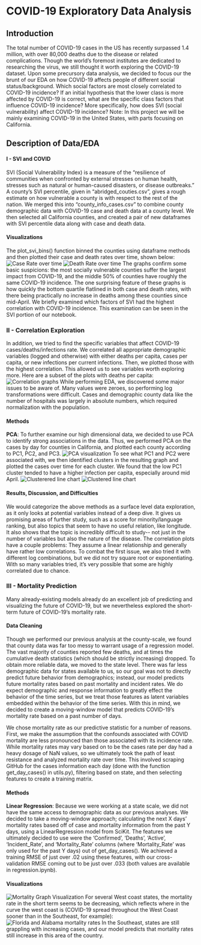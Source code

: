 # COVID-19 Exploratory Data Analysis
## Introduction
The total number of COVID-19 cases in the US has recently surpassed 1.4 million, with over 80,000 deaths due to the disease or related complications. Though the world’s foremost institutes are dedicated to researching the virus, we still thought it worth exploring the COVID-19 dataset. Upon some precursory data analysis, we decided to focus our the brunt of our EDA on how COVID-19 affects people of different social status/background. Which social factors are most closely correlated to COVID-19 incidence? If an initial hypothesis that the lower class is more affected by COVID-19 is correct, what are the specific class factors that influence COVID-19 incidence? More specifically, how does SVI (social vulnerability) affect COVID-19 incidence?
Note: In this project we will be mainly examining COVID-19 in the United States, with parts focusing on California.

## Description of Data/EDA
#### I - SVI and COVID
SVI (Social Vulnerability Index) is a measure of the “resilience of communities when confronted by external stresses on human health, stresses such as natural or human-caused disasters, or disease outbreaks.” 
A county’s SVI percentile, given in “abridged_couties.csv”, gives a rough estimate on how vulnerable a county is with respect to the rest of the nation. We merged this into  “county_info_cases.csv” to combine county demographic data with COVID-19 case and death data at a county level. We then selected all California counties, and created a pair of new dataframes with SVI percentile data along with case and death data.
#### Visualizations
The plot_svi_bins() function binned the counties using dataframe methods and then plotted their case and death rates over time, shown below:
![Case Rate over time](markdown_images/case_rate1.png)
![Death Rate over time](markdown_images/death_rate2.png)
The graphs confirm some basic suspicions: the most socially vulnerable counties suffer the largest impact from COVID-19, and the middle 50% of counties have roughly the same COVID-19 incidence. The one surprising feature of these graphs is how quickly the bottom quartile flatlined in both case and death rates, with there being practically no increase in deaths among these counties since mid-April.
We briefly examined which factors of SVI had the highest correlation with COVID-19 incidence. This examination can be seen in the SVI portion of our notebook.

### II - Correlation Exploration
In addition, we tried to find the specific variables that affect COVID-19 cases/deaths/infections rate. We correlated all appropriate demographic variables (logged and otherwise) with either deaths per capita, cases per capita, or new infections per current infections. Then, we plotted those with the highest correlation. This allowed us to see variables worth exploring more. Here are a subset of the plots with deaths per capita:
![Correlation graphs](markdown_images/correlation3.png)
While performing EDA, we discovered some major issues to be aware of. Many values were zeroes, so performing log transformations were difficult. Cases and demographic county data like the number of hospitals was largely in absolute numbers, which required normalization with the population.
#### Methods
**PCA**: To further examine our high dimensional data, we decided to use PCA to identify strong associations in the data. Thus, we performed PCA on the cases by day for counties in California, and plotted each county according to PC1, PC2, and PC3.
![PCA visualization](markdown_images/pca4.png)
To see what PC1 and PC2 were associated with, we then identified clusters in the resulting graph and plotted the cases over time for each cluster. We found that the low PC1 cluster tended to have a higher infection per capita, especially around mid April.
![Clusterered line chart](markdown_images/casespercapita5.png)
![Clustered line chart](markdown_images/casespercapita6.png)
#### Results, Discussion, and Difficulties
We would categorize the above methods as a surface level data exploration, as it only looks at potential variables instead of a deep dive. It gives us promising areas of further study, such as a score for minority/language ranking, but also topics that seem to have no useful relation, like longitude. It also shows that the topic is incredibly difficult to study-- not just in the number of variables but also the nature of the disease.
The correlation plots have a couple problems: They assume a linear relationship and generally have rather low correlations. To combat the first issue, we also tried it with different log combinations, but we did not try square root or exponentiating. With so many variables tried, it’s very possible that some are highly correlated due to chance.

### III - Mortality Prediction
Many already-existing models already do an excellent job of predicting and visualizing the future of COVID-19, but we nevertheless explored the short-term future of COVID-19’s mortality rate.
#### Data Cleaning
Though we performed our previous analysis at the county-scale, we found that county data was far too messy to warrant usage of a regression model. The vast majority of counties reported few deaths, and at times the cumulative death statistics (which should be strictly increasing) dropped. To obtain more reliable data, we moved to the state level. There was far less demographic data for states available to us, so our goal was not to directly predict future behavior from demographics; instead, our model predicts future mortality rates based on past mortality and incident rates. We do expect demographic and response information to greatly effect the behavior of the time series, but we treat those features as latent variables embedded within the behavior of the time series. With this in mind, we decided to create a moving-window model that predicts COVID-19’s mortality rate based on a past number of days.

We chose mortality rate as our predictive statistic for a number of reasons. First, we make the assumption that the confounds associated with COVID mortality are less pronounced than those associated with its incidence rate. While mortality rates may vary based on  to be the cases rate per day had a heavy dosage of NaN values, so we ultimately took the path of least resistance and analyzed mortality rate over time. This involved scraping GitHub for the cases information each day (done with the function get_day_cases() in utils.py), filtering based on state, and then selecting features to create a training matrix.
#### Methods
**Linear Regression**: Because we were working at a state scale, we did not have the same access to demographic data as our previous analyses. We decided to take a moving-window approach; calculating the next X days’ mortality rates based off of case and mortality information from the past Y days, using a LinearRegression model from SciKit. The features we ultimately decided to use were the ‘Confirmed’, ‘Deaths’, ‘Active’, ‘Incident_Rate’, and ‘Mortality_Rate’ columns (where ‘Mortality_Rate’ was only used for the past Y days) out of get_day_cases(). We achieved a training RMSE of just over .02 using these features, with our cross-validation RMSE coming out to be just over .033 (both values are available in regression.ipynb).
#### Visualizations
![Mortality Graph Visualization](markdown_images/model8.png)
For several West coast states, the mortality rate in the short term seems to be decreasing, which reflects where in the curve the west coast is (COVID-19 spread throughout the West Coast sooner than in the Southeast, for example):
![Florida and Alabama mortality rates](markdown_images/model9.png)
In the Southeast, states are still grappling with increasing cases, and our model predicts that mortality rates still increase in this area of the country. 
